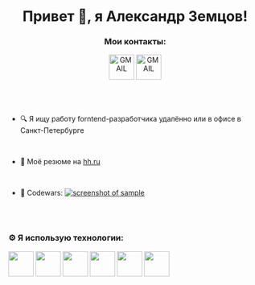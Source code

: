<h1 align="center">Привет 👋, я Александр Земцов!</h1>

<div align="center">
  <h3>Мои контакты:</h3>
  <a href="google.com"
    ><img
      src="https://upload.wikimedia.org/wikipedia/commons/7/7e/Gmail_icon_%282020%29.svg"
      alt="GMAIL"
      height="50px"
  /></a>
    <a href="google.com"
    ><img
      src="https://upload.wikimedia.org/wikipedia/commons/8/83/Telegram_2019_Logo.svg"
      alt="GMAIL"
      height="50px"
  /></a>
</div>
<br />
<br />
<br />

- 🔍 Я ищу работу forntend-разработчика удалённо или в офисе в Санкт-Петербурге
<br />

- 📝 Моё резюме на [hh.ru](https://spb.hh.ru/resume/f3b7f8bdff0d9449eb0039ed1f755871634e48)
<br />

- 🚀 Codewars: [![screenshot of sample](https://www.codewars.com/users/azemcov/badges/micro)](https://www.codewars.com/users/azemcov)
<br />
<br />

### ⚙️ Я использую технологии:
<img src="https://upload.wikimedia.org/wikipedia/commons/6/6a/JavaScript-logo.png" height="50px"></img>
<img src="https://upload.wikimedia.org/wikipedia/commons/4/4c/Typescript_logo_2020.svg" height="50px"></img>
<img src="https://upload.wikimedia.org/wikipedia/commons/a/a7/React-icon.svg" height="50px"></img>
<img src="https://upload.wikimedia.org/wikipedia/commons/3/38/HTML5_Badge.svg" height="50px"></img>
<img src="https://upload.wikimedia.org/wikipedia/commons/6/62/CSS3_logo.svg" height="50px"></img>
<img src="https://upload.wikimedia.org/wikipedia/commons/b/b2/Bootstrap_logo.svg" height="50px"></img>

